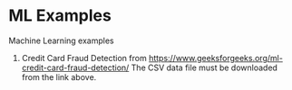 # ML Examples
Machine Learning examples  
1. Credit Card Fraud Detection from https://www.geeksforgeeks.org/ml-credit-card-fraud-detection/
The CSV data file must be downloaded from the link above.

 